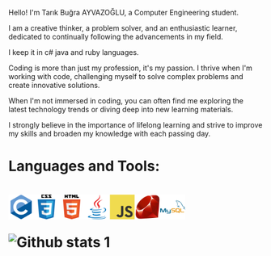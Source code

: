 Hello! I'm Tarık Buğra AYVAZOĞLU, a Computer Engineering student.

I am a creative thinker, a problem solver, and an enthusiastic learner, dedicated to continually following the advancements in my field.

I keep it in c# java and ruby ​​languages.

Coding is more than just my profession, it's my passion. I thrive when I'm working with code, challenging myself to solve complex problems and create innovative solutions.

When I'm not immersed in coding, you can often find me exploring the latest technology trends or diving deep into new learning materials. 

I strongly believe in the importance of lifelong learning and strive to improve my skills and broaden my knowledge with each passing day.

<h1>Languages and Tools:<h1>

<div style="display: flex; flex-direction: row; align-items: center;">


<img src="https://raw.githubusercontent.com/devicons/devicon/master/icons/c/c-original.svg" width="50px">
<img src="https://raw.githubusercontent.com/devicons/devicon/master/icons/css3/css3-original-wordmark.svg" width="50px">
<img src="https://raw.githubusercontent.com/devicons/devicon/master/icons/html5/html5-original-wordmark.svg" width="50px">
<img src="https://raw.githubusercontent.com/devicons/devicon/master/icons/java/java-original.svg" width="50px">
<img src="https://raw.githubusercontent.com/devicons/devicon/master/icons/javascript/javascript-original.svg" width="50px">
<img src="https://raw.githubusercontent.com/devicons/devicon/master/icons/ruby/ruby-original.svg" width="50px">
<img src="https://raw.githubusercontent.com/devicons/devicon/master/icons/mysql/mysql-original-wordmark.svg" width="50px">
<img src="" width="50px"><img src="" width="50px">
</div>

<!---
tarikayvz/tarikayvz is a ✨ special ✨ repository because its `README.md` (this file) appears on your GitHub profile.
You can click the Preview link to take a look at your changes.
--->

![Github stats 1](https://github-readme-stats.vercel.app/api?username=tarikayvz&show_icons=true&theme=gradient) 
